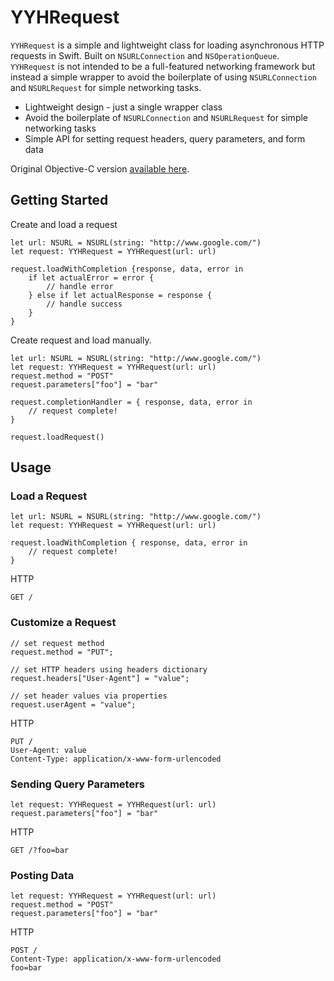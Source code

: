 YYHRequest
==========

`YYHRequest` is a simple and lightweight class for loading asynchronous HTTP requests in Swift. Built on `NSURLConnection` and `NSOperationQueue`. `YYHRequest` is not intended to be a full-featured networking framework but instead a simple wrapper to avoid the boilerplate of using `NSURLConnection` and `NSURLRequest` for simple networking tasks.

- Lightweight design - just a single wrapper class
- Avoid the boilerplate of `NSURLConnection` and `NSURLRequest` for simple networking tasks
- Simple API for setting request headers, query parameters, and form data

Original Objective-C version [available here](https://github.com/yayuhh/YYHRequest).

## Getting Started

Create and load a request

    let url: NSURL = NSURL(string: "http://www.google.com/")
    let request: YYHRequest = YYHRequest(url: url)

    request.loadWithCompletion {response, data, error in
        if let actualError = error {
            // handle error
        } else if let actualResponse = response {
            // handle success
        }
    }

Create request and load manually.

    let url: NSURL = NSURL(string: "http://www.google.com/")
    let request: YYHRequest = YYHRequest(url: url)
    request.method = "POST"
    request.parameters["foo"] = "bar"

    request.completionHandler = { response, data, error in
        // request complete!
    }

    request.loadRequest()

## Usage

### Load a Request

    let url: NSURL = NSURL(string: "http://www.google.com/")
    let request: YYHRequest = YYHRequest(url: url)

    request.loadWithCompletion { response, data, error in
        // request complete!
    }

HTTP

    GET /

### Customize a Request

    // set request method
    request.method = "PUT";

    // set HTTP headers using headers dictionary
    request.headers["User-Agent"] = "value";

    // set header values via properties
    request.userAgent = "value";

HTTP

    PUT /
    User-Agent: value
    Content-Type: application/x-www-form-urlencoded

### Sending Query Parameters

    let request: YYHRequest = YYHRequest(url: url)
    request.parameters["foo"] = "bar"

HTTP

    GET /?foo=bar

### Posting Data

    let request: YYHRequest = YYHRequest(url: url)
    request.method = "POST"
    request.parameters["foo"] = "bar"

HTTP

    POST /
    Content-Type: application/x-www-form-urlencoded
    foo=bar
